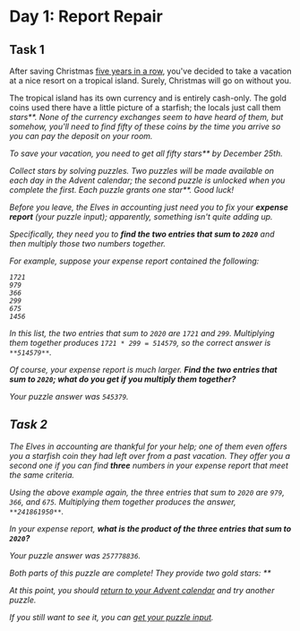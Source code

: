 # Day 1: Report Repair 
## Task 1
After saving Christmas <a href="/events">five years in a row</a>, you've decided to take a vacation at a nice resort on a tropical island. <span title="WHAT COULD GO WRONG">Surely</span>, Christmas will go on without you.

The tropical island has its own currency and is entirely cash-only.  The gold coins used there have a little picture of a starfish; the locals just call them <em class="star">stars**. None of the currency exchanges seem to have heard of them, but somehow, you'll need to find fifty of these coins by the time you arrive so you can pay the deposit on your room.

To save your vacation, you need to get all <em class="star">fifty stars** by December 25th.

Collect stars by solving puzzles.  Two puzzles will be made available on each day in the Advent calendar; the second puzzle is unlocked when you complete the first.  Each puzzle grants <em class="star">one star**. Good luck!

Before you leave, the Elves in accounting just need you to fix your **expense report** (your puzzle input); apparently, something isn't quite adding up.

Specifically, they need you to **find the two entries that sum to `2020`** and then multiply those two numbers together.

For example, suppose your expense report contained the following:
```
1721
979
366
299
675
1456
```

In this list, the two entries that sum to `2020` are `1721` and `299`. Multiplying them together produces `1721 * 299 = 514579`, so the correct answer is `**514579**`.

Of course, your expense report is much larger. **Find the two entries that sum to `2020`; what do you get if you multiply them together?**

Your puzzle answer was `545379`.
## Task 2
The Elves in accounting are thankful for your help; one of them even offers you a starfish coin they had left over from a past vacation. They offer you a second one if you can find **three** numbers in your expense report that meet the same criteria.

Using the above example again, the three entries that sum to `2020` are `979`, `366`, and `675`. Multiplying them together produces the answer, `**241861950**`.

In your expense report, **what is the product of the three entries that sum to `2020`?**

Your puzzle answer was `257778836`.
<p class="day-success">Both parts of this puzzle are complete! They provide two gold stars: **

At this point, you should <a href="/2020">return to your Advent calendar</a> and try another puzzle.

If you still want to see it, you can <a href="1/input" target="_blank">get your puzzle input</a>.